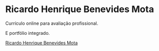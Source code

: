 <h1>Ricardo Henrique Benevides Mota</h1>
<p>Currículo online para avaliação profissional.</p>
<p>E portfólio integrado.</p>
<a href="http://ricardohenrique.github.io" target="blank">Ricardo Henrique Benevides Mota</a>
